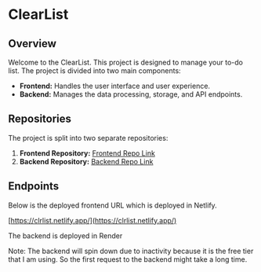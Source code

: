 # ClearList

## Overview

Welcome to the ClearList. This project is designed to manage your to-do list. The project is divided into two main components:

- **Frontend:** Handles the user interface and user experience.
- **Backend:** Manages the data processing, storage, and API endpoints.

## Repositories

The project is split into two separate repositories:

1. **Frontend Repository:** [Frontend Repo Link](https://github.com/sarin32/to-do-list-frontend)
2. **Backend Repository:** [Backend Repo Link](https://github.com/sarin32/to-do-list-backend)

## Endpoints

Below is the deployed frontend URL which is deployed in Netlify.

[https://clrlist.netlify.app/](https://clrlist.netlify.app/)

The backend is deployed in Render

Note: The backend will spin down due to inactivity because it is the free tier that I am using. So the first request to the backend might take a long time.
